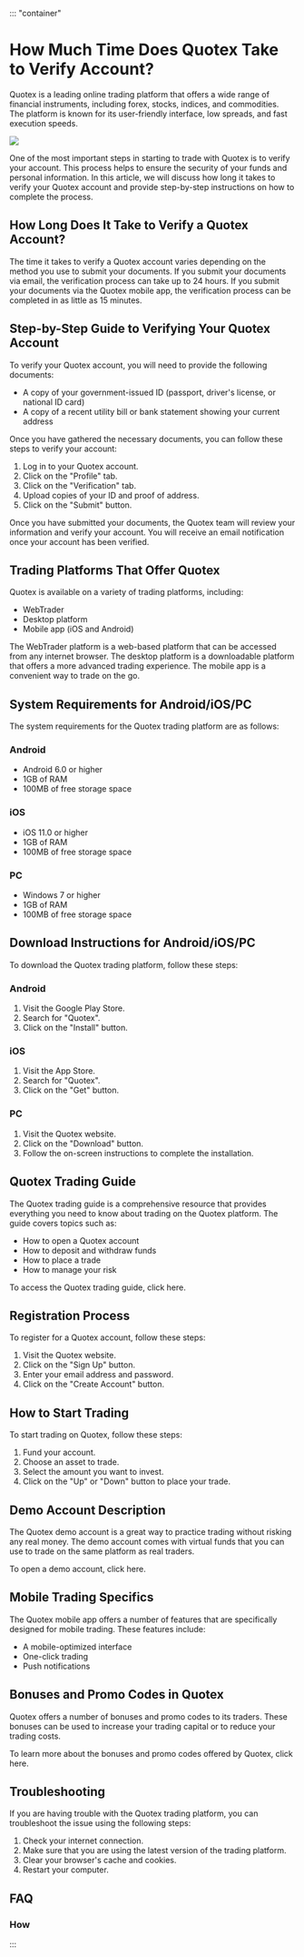 ::: \"container\"
# How Much Time Does Quotex Take to Verify Account?

Quotex is a leading online trading platform that offers a wide range of
financial instruments, including forex, stocks, indices, and
commodities. The platform is known for its user-friendly interface, low
spreads, and fast execution speeds.

[![](https://static.quotex.io/files/4_en/300_250.jpg)](https://traff.sbs/brokerqxlid)

One of the most important steps in starting to trade with Quotex is to
verify your account. This process helps to ensure the security of your
funds and personal information. In this article, we will discuss how
long it takes to verify your Quotex account and provide step-by-step
instructions on how to complete the process.

## How Long Does It Take to Verify a Quotex Account?

The time it takes to verify a Quotex account varies depending on the
method you use to submit your documents. If you submit your documents
via email, the verification process can take up to 24 hours. If you
submit your documents via the Quotex mobile app, the verification
process can be completed in as little as 15 minutes.

## Step-by-Step Guide to Verifying Your Quotex Account

To verify your Quotex account, you will need to provide the following
documents:

-   A copy of your government-issued ID (passport, driver\'s license, or
    national ID card)
-   A copy of a recent utility bill or bank statement showing your
    current address

Once you have gathered the necessary documents, you can follow these
steps to verify your account:

1.  Log in to your Quotex account.
2.  Click on the "Profile" tab.
3.  Click on the "Verification" tab.
4.  Upload copies of your ID and proof of address.
5.  Click on the "Submit" button.

Once you have submitted your documents, the Quotex team will review your
information and verify your account. You will receive an email
notification once your account has been verified.

## Trading Platforms That Offer Quotex

Quotex is available on a variety of trading platforms, including:

-   WebTrader
-   Desktop platform
-   Mobile app (iOS and Android)

The WebTrader platform is a web-based platform that can be accessed from
any internet browser. The desktop platform is a downloadable platform
that offers a more advanced trading experience. The mobile app is a
convenient way to trade on the go.

## System Requirements for Android/iOS/PC

The system requirements for the Quotex trading platform are as follows:

### Android

-   Android 6.0 or higher
-   1GB of RAM
-   100MB of free storage space

### iOS

-   iOS 11.0 or higher
-   1GB of RAM
-   100MB of free storage space

### PC

-   Windows 7 or higher
-   1GB of RAM
-   100MB of free storage space

## Download Instructions for Android/iOS/PC

To download the Quotex trading platform, follow these steps:

### Android

1.  Visit the Google Play Store.
2.  Search for "Quotex".
3.  Click on the "Install" button.

### iOS

1.  Visit the App Store.
2.  Search for "Quotex".
3.  Click on the "Get" button.

### PC

1.  Visit the Quotex website.
2.  Click on the "Download" button.
3.  Follow the on-screen instructions to complete the installation.

## Quotex Trading Guide

The Quotex trading guide is a comprehensive resource that provides
everything you need to know about trading on the Quotex platform. The
guide covers topics such as:

-   How to open a Quotex account
-   How to deposit and withdraw funds
-   How to place a trade
-   How to manage your risk

To access the Quotex trading guide, click here.

## Registration Process

To register for a Quotex account, follow these steps:

1.  Visit the Quotex website.
2.  Click on the "Sign Up" button.
3.  Enter your email address and password.
4.  Click on the "Create Account" button.

## How to Start Trading

To start trading on Quotex, follow these steps:

1.  Fund your account.
2.  Choose an asset to trade.
3.  Select the amount you want to invest.
4.  Click on the "Up" or "Down" button to place your trade.

## Demo Account Description

The Quotex demo account is a great way to practice trading without
risking any real money. The demo account comes with virtual funds that
you can use to trade on the same platform as real traders.

To open a demo account, click here.

## Mobile Trading Specifics

The Quotex mobile app offers a number of features that are specifically
designed for mobile trading. These features include:

-   A mobile-optimized interface
-   One-click trading
-   Push notifications

## Bonuses and Promo Codes in Quotex

Quotex offers a number of bonuses and promo codes to its traders. These
bonuses can be used to increase your trading capital or to reduce your
trading costs.

To learn more about the bonuses and promo codes offered by Quotex, click
here.

## Troubleshooting

If you are having trouble with the Quotex trading platform, you can
troubleshoot the issue using the following steps:

1.  Check your internet connection.
2.  Make sure that you are using the latest version of the trading
    platform.
3.  Clear your browser\'s cache and cookies.
4.  Restart your computer.

## FAQ

### How
:::

